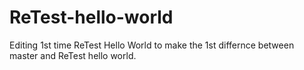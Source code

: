 # ReTest-hello-world
Editing 1st time ReTest Hello World to make the 1st differnce between master and ReTest hello world.

